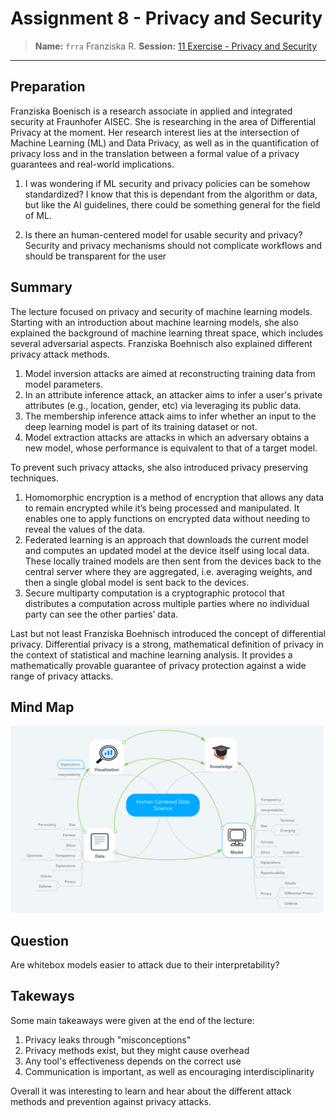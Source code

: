 # Assignment 8 - Privacy and Security
> **Name:** `frra` Franziska R.
> **Session:** [11 Exercise - Privacy and Security](https://github.com/FUB-HCC/hcds-winter-2020/wiki/11_exercise)   
----

## Preparation

Franziska Boenisch is a research associate in applied and integrated security at Fraunhofer AISEC.  She is researching in the area of Differential Privacy at the moment. Her research interest lies at the intersection of Machine Learning (ML) and Data Privacy, as well as in the quantification of privacy loss and in the translation between a formal value of a privacy guarantees and real-world implications.

1. I was wondering if ML security and privacy policies can be somehow standardized? I know that this is dependant from the algorithm or data, but like the AI guidelines, there could be something general for the field of ML. 

2. Is there an human-centered model for usable security and privacy? Security and privacy mechanisms should not complicate workflows and should be transparent for the user


## Summary
The lecture focused on privacy and security of machine learning models. Starting with an introduction about machine learning models, she also explained the background of machine learning threat space, which includes several adversarial aspects.
Franziska Boehnisch also explained different privacy attack methods. 

1. Model inversion attacks are aimed at reconstructing training data from model parameters.
2. In an attribute inference attack, an attacker aims to infer a user's private attributes (e.g., location, gender, etc) via leveraging its public data.
3. The membership inference attack aims to infer whether an input to the deep learning model is part of its training dataset or not.
4. Model extraction attacks are attacks in which an adversary obtains a new model, whose performance is equivalent to that of a target model.

To prevent such privacy attacks, she also introduced privacy preserving techniques.

1. Homomorphic encryption is a method of encryption that allows any data to remain encrypted while it’s being processed and manipulated. It enables one to apply functions on encrypted data without needing to reveal the values of the data. 
2. Federated learning is an approach that downloads the current model and computes an updated model at the device itself using local data. These locally trained models are then sent from the devices back to the central server where they are aggregated, i.e. averaging weights, and then a single global model is sent back to the devices.
3. Secure multiparty computation is a cryptographic protocol that distributes a computation across multiple parties where no individual party can see the other parties’ data.

Last but not least Franziska Boehnisch introduced the concept of differential privacy. Differential privacy is a strong, mathematical definition of privacy in the context of statistical and machine learning analysis. It provides a mathematically provable guarantee of privacy protection against a wide range of privacy attacks.


## Mind Map
<img src="frra_mind-map.png" alt="Mind Map" style="width:500px;"/>

## Question

Are whitebox models easier to attack due to their interpretability?

## Takeways
Some main takeaways were given at the end of the lecture:

1. Privacy leaks through "misconceptions"
2. Privacy methods exist, but they might cause overhead
3. Any tool's effectiveness depends on the correct use
4. Communication is important, as well as encouraging interdisciplinarity

Overall it was interesting to learn and hear about the different attack methods and prevention against privacy attacks. 

